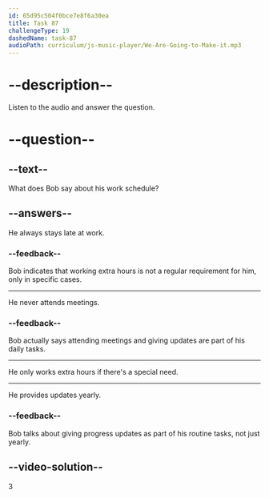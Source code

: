 ```yaml
---
id: 65d95c504f0bce7e8f6a30ea
title: Task 87
challengeType: 19
dashedName: task-87
audioPath: curriculum/js-music-player/We-Are-Going-to-Make-it.mp3
---
```


<!--
AUDIO REFERENCE:
Sophie: What about daily tasks?
Bob: Well, I have to attend team meetings and provide progress reports, but I don't have to work extra hours unless it's really necessary.
-->

# --description--

Listen to the audio and answer the question.

# --question--

## --text--

What does Bob say about his work schedule?

## --answers--

He always stays late at work.

### --feedback--

Bob indicates that working extra hours is not a regular requirement for him, only in specific cases.

---

He never attends meetings.

### --feedback--

Bob actually says attending meetings and giving updates are part of his daily tasks.

---

He only works extra hours if there's a special need.

---

He provides updates yearly.

### --feedback--

Bob talks about giving progress updates as part of his routine tasks, not just yearly.

## --video-solution--

3
